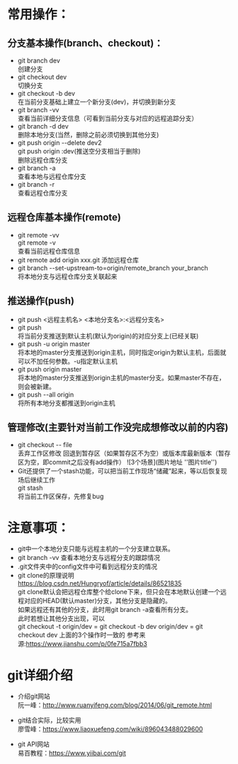 
# 常用操作：

## 分支基本操作(branch、checkout)：
- git branch dev  
创建分支
- git checkout dev  
切换分支
- git checkout -b dev  
在当前分支基础上建立一个新分支(dev)，并切换到新分支
- git branch -vv  
查看当前详细分支信息（可看到当前分支与对应的远程追踪分支）
- git branch -d dev  
删除本地分支(当然，删除之前必须切换到其他分支)
- git push origin --delete dev2  
git push origin :dev(推送空分支相当于删除)  
删除远程仓库分支
- git branch -a  
查看本地与远程仓库分支
- git branch -r  
查看远程仓库分支


## 远程仓库基本操作(remote)
- git remote -vv  
git remote -v  
查看当前远程仓库信息
- git remote add origin xxx.git
添加远程仓库
- git branch --set-upstream-to=origin/remote_branch  your_branch  
将本地分支与远程仓库分支关联起来


## 推送操作(push)
- git push <远程主机名> <本地分支名>:<远程分支名>
- git push  
将当前分支推送到默认主机(默认为origin)的对应分支上(已经关联)
- git push -u origin master  
将本地的master分支推送到origin主机，同时指定origin为默认主机，后面就可以不加任何参数。-u指定默认主机
- git push origin master  
将本地的master分支推送到origin主机的master分支。如果master不存在，则会被新建。 
- git push --all origin  
将所有本地分支都推送到origin主机


## 管理修改(主要针对当前工作没完成想修改以前的内容)
- git checkout -- file  
丢弃工作区修改
回退到暂存区（如果暂存区不为空）或版本库最新版本（暂存区为空，即commit之后没有add操作）
![3个场景](图片地址 ''图片title'')
- Git还提供了一个stash功能，可以把当前工作现场“储藏”起来，等以后恢复现场后继续工作  
git stash  
将当前工作区保存，先修复bug
 


# 注意事项：
- git中一个本地分支只能与远程主机的一个分支建立联系。
- git branch -vv 查看本地分支与远程分支的跟踪情况
- .git文件夹中的config文件中可看到远程分支的情况
- git clone的原理说明  
https://blog.csdn.net/Hungryof/article/details/86521835  
git clone默认会把远程仓库整个给clone下来，但只会在本地默认创建一个远程对应的HEAD(默认master)分支，其他分支是隐藏的。  
如果远程还有其他的分支，此时用git branch -a查看所有分支。  
此时若想让其他分支出现，可以  
git checkout -t origin/dev = git checkout -b dev origin/dev = git checkout dev 
上面的3个操作时一致的
参考来源:https://www.jianshu.com/p/0fe715a7fbb3

# git详细介绍

- 介绍git网站  
阮一峰：http://www.ruanyifeng.com/blog/2014/06/git_remote.html

- git结合实际，比较实用  
廖雪峰：https://www.liaoxuefeng.com/wiki/896043488029600

- git API网站  
易百教程：https://www.yiibai.com/git

